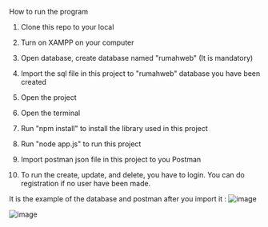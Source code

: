 How to run the program

1. Clone this repo to your local

2. Turn on XAMPP on your computer

3. Open database, create database named "rumahweb" (It is mandatory)

4. Import the sql file in this project to "rumahweb" database you have been created

5. Open the project

6. Open the terminal

7. Run "npm install" to install the library used in this project

8. Run "node app.js" to run this project

9. Import postman json file in this project to you Postman

10. To run the create, update, and delete, you have to login. You can do registration if no user have been made.

It is the example of the database and postman after you import it :
![image](https://github.com/user-attachments/assets/5f4ac256-f000-4c59-b970-580b985b1faf)

![image](https://github.com/user-attachments/assets/d1be40c0-3b93-4802-a761-34e62224d266)
